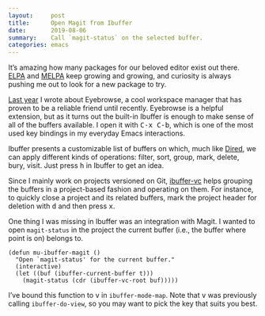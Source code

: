 ```yaml
---
layout:     post
title:      Open Magit from Ibuffer
date:       2019-08-06
summary:    Call `magit-status` on the selected buffer.
categories: emacs
---
```


It’s amazing how many packages for our beloved editor exist out there.
[ELPA](https://elpa.gnu.org/) and [MELPA](https://melpa.org/) keep growing and
growing, and curiosity is always pushing me out to look for a new package to
try.

[Last year](https://manuel-uberti.github.io/emacs/2017/08/06/eyebrowse/) I wrote
about Eyebrowse, a cool workspace manager that has proven to be a reliable
friend until recently. Eyebrowse is a helpful extension, but as it turns out the
built-in Ibuffer is enough to make sense of all of the buffers available. I open
it with <kbd>C-x C-b</kbd>, which is one of the most used key bindings in my
everyday Emacs interactions.

Ibuffer presents a customizable list of buffers on which, much like
[Dired](https://www.gnu.org/software/emacs/manual/html_node/emacs/Dired.html),
we can apply different kinds of operations: filter, sort, group, mark, delete,
bury, visit. Just press <kbd>h</kbd> in Ibuffer to get an idea.

Since I mainly work on projects versioned on Git,
[ibuffer-vc](https://www.gnu.org/software/emacs/manual/html_node/emacs/Dired.html)
helps grouping the buffers in a project-based fashion and operating on them. For
instance, to quickly close a project and its related buffers, mark the project
header for deletion with <kbd>d</kbd> and then press <kbd>x</kbd>.

One thing I was missing in Ibuffer was an integration with Magit. I wanted to
open `magit-status` in the project the current buffer (i.e., the buffer where
point is on) belongs to.

``` emacs-lisp
(defun mu-ibuffer-magit ()
  "Open `magit-status' for the current buffer."
  (interactive)
  (let ((buf (ibuffer-current-buffer t)))
    (magit-status (cdr (ibuffer-vc-root buf)))))
```

I’ve bound this function to <kbd>v</kbd> in `ibuffer-mode-map`. Note that
<kbd>v</kbd> was previously calling `ibuffer-do-view`, so you may want to pick
the key that suits you best.
